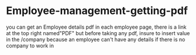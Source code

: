 # Employee-management-getting-pdf

you can get an Employee details pdf in each employee page, there is a link at the top right named"PDF"
but before taking any pdf, insure to insert value in the /company because an employee can't have any details
if there is no company to work in
